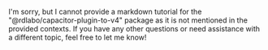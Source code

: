I'm sorry, but I cannot provide a markdown tutorial for the "@rdlabo/capacitor-plugin-to-v4" package as it is not mentioned in the provided contexts. If you have any other questions or need assistance with a different topic, feel free to let me know!